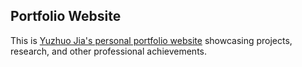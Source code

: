 ## Portfolio Website

This is [Yuzhuo Jia's personal portfolio website](https://nohairblingbling.github.io/) showcasing projects, research, and other professional achievements.
